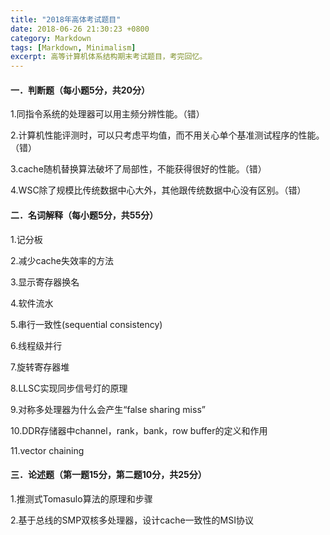 ```yaml
---
title: "2018年高体考试题目"
date: 2018-06-26 21:30:23 +0800
category: Markdown
tags: [Markdown, Minimalism]
excerpt: 高等计算机体系结构期末考试题目，考完回忆。
---
```


#### 一．判断题（每小题5分，共20分）

1.同指令系统的处理器可以用主频分辨性能。（错）

2.计算机性能评测时，可以只考虑平均值，而不用关心单个基准测试程序的性能。（错）

3.cache随机替换算法破坏了局部性，不能获得很好的性能。（错）

4.WSC除了规模比传统数据中心大外，其他跟传统数据中心没有区别。（错）

#### 二．名词解释（每小题5分，共55分）

1.记分板

2.减少cache失效率的方法

3.显示寄存器换名

4.软件流水

5.串行一致性(sequential consistency)

6.线程级并行

7.旋转寄存器堆

8.LLSC实现同步信号灯的原理

9.对称多处理器为什么会产生“false sharing miss”

10.DDR存储器中channel，rank，bank，row buffer的定义和作用

11.vector chaining

#### 三．论述题（第一题15分，第二题10分，共25分）

1.推测式Tomasulo算法的原理和步骤

2.基于总线的SMP双核多处理器，设计cache一致性的MSI协议
